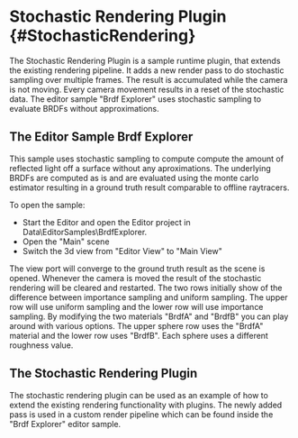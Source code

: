 Stochastic Rendering Plugin {#StochasticRendering}
======================

The Stochastic Rendering Plugin is a sample runtime plugin, that extends the existing rendering pipeline. It adds a new render pass to do stochastic sampling over multiple frames. 
The result is accumulated while the camera is not moving. Every camera movement results in a reset of the stochastic data. 
The editor sample "Brdf Explorer" uses stochastic sampling to evaluate BRDFs without approximations.

The Editor Sample Brdf Explorer
-------------------------------------------

This sample uses stochastic sampling to compute compute the amount of reflected light off a surface without any aproximations.
The underlying BRDFs are computed as is and are evaluated using the monte carlo estimator resulting in a ground truth result comparable to offline raytracers.

To open the sample:
 * Start the Editor and open the Editor project in Data\EditorSamples\BrdfExplorer.
 * Open the "Main" scene
 * Switch the 3d view from "Editor View" to "Main View"
 
The view port will converge to the ground truth result as the scene is opened. Whenever the camera is moved the result of the stochastic rendering will be cleared and restarted.
The two rows initially show of the difference between importance sampling and uniform sampling. The upper row will use uniform sampling and the lower row will use importance sampling.
By modifying the two materials "BrdfA" and "BrdfB" you can play around with various options. The upper sphere row uses the "BrdfA" material and the lower row uses "BrdfB".
Each sphere uses a different roughness value.

The Stochastic Rendering Plugin
-------------------------------------------

The stochastic rendering plugin can be used as an example of how to extend the existing rendering functionality with plugins.
The newly added pass is used in a custom render pipeline which can be found inside the "Brdf Explorer" editor sample.






